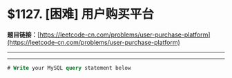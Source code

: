 # $1127. [困难] 用户购买平台

**题目链接：**[https://leetcode-cn.com/problems/user-purchase-platform](https://leetcode-cn.com/problems/user-purchase-platform)

---

<Cards card="leetcode_1127_user-purchase-platform"></Cards>

---

```sql
# Write your MySQL query statement below
```